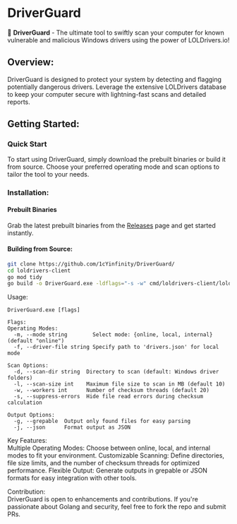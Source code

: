 # DriverGuard

🚀 **DriverGuard** - The ultimate tool to swiftly scan your computer for known vulnerable and malicious Windows drivers using the power of LOLDrivers.io!

## Overview:

DriverGuard is designed to protect your system by detecting and flagging potentially dangerous drivers. Leverage the extensive LOLDrivers database to keep your computer secure with lightning-fast scans and detailed reports.

## Getting Started:

### Quick Start

To start using DriverGuard, simply download the prebuilt binaries or build it from source. Choose your preferred operating mode and scan options to tailor the tool to your needs.

### Installation:

#### Prebuilt Binaries

Grab the latest prebuilt binaries from the [Releases](https://github.com/rtfmkiesel/loldrivers-client/releases) page and get started instantly.

#### Building from Source:

```sh
git clone https://github.com/1cYinfinity/DriverGuard/
cd loldrivers-client
go mod tidy
go build -o DriverGuard.exe -ldflags="-s -w" cmd/loldrivers-client/loldrivers-client.go
```
Usage:
```
DriverGuard.exe [flags]

Flags:
Operating Modes:
  -m, --mode string        Select mode: {online, local, internal} (default "online")
  -f, --driver-file string Specify path to 'drivers.json' for local mode

Scan Options:
  -d, --scan-dir string  Directory to scan (default: Windows driver folders)
  -l, --scan-size int    Maximum file size to scan in MB (default 10)
  -w, --workers int      Number of checksum threads (default 20)
  -s, --suppress-errors  Hide file read errors during checksum calculation

Output Options:
  -g, --grepable  Output only found files for easy parsing
  -j, --json      Format output as JSON
```

Key Features: </br>
Multiple Operating Modes: Choose between online, local, and internal modes to fit your environment.
Customizable Scanning: Define directories, file size limits, and the number of checksum threads for optimized performance.
Flexible Output: Generate outputs in grepable or JSON formats for easy integration with other tools.

Contribution: </br>
DriverGuard is open to enhancements and contributions. If you're passionate about Golang and security, feel free to fork the repo and submit PRs.
